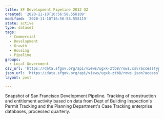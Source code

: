 ```yaml
---
title: SF Development Pipeline 2012 Q2
created: '2020-11-10T16:56:58.558109'
modified: '2020-11-10T16:56:58.558119'
state: active
type: dataset
tags:
  - Commercial
  - Development
  - Growth
  - Housing
  - Pipeline
groups:
  - Local Government
csv_url: 'https://data.sfgov.org/api/views/ugxk-ztb8/rows.csv?accessType=DOWNLOAD'
json_url: 'https://data.sfgov.org/api/views/ugxk-ztb8/rows.json?accessType=DOWNLOAD'
layout: post

---
```

Snapshot of San Francisco Development Pipeline. Tracking of construction and entitlement activity based on data from Dept of Building Inspection's Permit Tracking and the Planning Department's Case Tracking enterprise databases, processed quarterly.
